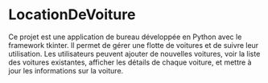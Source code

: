 # LocationDeVoiture
 Ce projet est une application de bureau développée en Python avec le framework tkinter. Il permet de gérer une flotte de voitures et de suivre leur utilisation. Les utilisateurs peuvent ajouter de nouvelles voitures, voir la liste des voitures existantes, afficher les détails de chaque voiture, et mettre à jour les informations sur la voiture.
